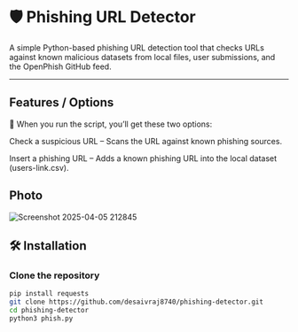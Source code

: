 # 🛡️ Phishing URL Detector

A simple Python-based phishing URL detection tool that checks URLs against known malicious datasets from local files, user submissions, and the OpenPhish GitHub feed.

---

## Features / Options

📌 When you run the script, you’ll get these two options:

Check a suspicious URL – Scans the URL against known phishing sources.

Insert a phishing URL – Adds a known phishing URL into the local dataset (users-link.csv).

## Photo
![Screenshot 2025-04-05 212845](https://github.com/user-attachments/assets/5d126a25-2197-45c9-9c81-6fab9f269c35)


## 🛠 Installation

### Clone the repository

```bash
pip install requests
git clone https://github.com/desaivraj8740/phishing-detector.git
cd phishing-detector
python3 phish.py
```
